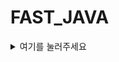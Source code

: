 # FAST_JAVA

<details>
  <summary>여기를 눌러주세요</summary>
  <div markdown="1">
    바바바바 
  </div>
</details>
